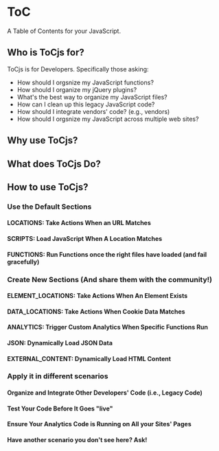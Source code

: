 # ToC

A Table of Contents for your JavaScript.

## Who is ToCjs for?

ToCjs is for Developers.  Specifically those asking:
* How should I orgsnize my JavaScript functions?
* How should I organize my jQuery plugins?
* What's the best way to organize my JavaScript files?
* How can I clean up this legacy JavaScript code?
* How should I integrate vendors' code? (e.g., vendors)
* How should I orgsnize my JavaScript across multiple web sites?

## Why use ToCjs?

## What does ToCjs Do?

## How to use ToCjs?
### Use the Default Sections
#### LOCATIONS: Take Actions When an URL Matches
#### SCRIPTS: Load JavaScript When A Location Matches
#### FUNCTIONS: Run Functions once the right files have loaded (and fail gracefully)

### Create New Sections (And share them with the community!)
#### ELEMENT_LOCATIONS: Take Actions When An Element Exists
#### DATA_LOCATIONS: Take Actions When Cookie Data Matches
#### ANALYTICS: Trigger Custom Analytics When Specific Functions Run
#### JSON: Dynamically Load JSON Data
#### EXTERNAL_CONTENT: Dynamically Load HTML Content

### Apply it in different scenarios
#### Organize and Integrate Other Developers' Code (i.e., Legacy Code)
#### Test Your Code Before It Goes "live"
#### Ensure Your Analytics Code is Running on All your Sites' Pages
#### Have another scenario you don't see here? Ask!
